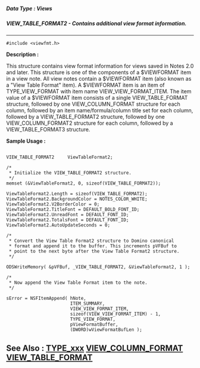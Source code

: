 ##### Data Type : Views
##### VIEW_TABLE_FORMAT2 - Contains additional view format information.
---
```
#include <viewfmt.h>
```
**Description :**

This structure contains view format information for views saved in Notes 2.0 
and later. This structure is one of the components of a $VIEWFORMAT item in a 
view note.  All view notes contain a $VIEWFORMAT item (also known as a "View 
Table Format" item). A $VIEWFORMAT item is an item of TYPE_VIEW_FORMAT with 
item name VIEW_VIEW_FORMAT_ITEM. The item value of a $VIEWFORMAT item consists 
of a single VIEW_TABLE_FORMAT structure, followed by one VIEW_COLUMN_FORMAT 
structure for each column, followed by an  item name/formula/column title set 
for each column, followed by a VIEW_TABLE_FORMAT2 structure, followed by one 
VIEW_COLUMN_FORMAT2 structure for each column, followed by a VIEW_TABLE_FORMAT3 
structure.

**Sample Usage :**
```

VIEW_TABLE_FORMAT2     ViewTableFormat2;

/*
 * Initialize the VIEW_TABLE_FORMAT2 structure.
 */
memset (&ViewTableFormat2, 0, sizeof(VIEW_TABLE_FORMAT2));

ViewTableFormat2.Length = sizeof(VIEW_TABLE_FORMAT2);
ViewTableFormat2.BackgroundColor = NOTES_COLOR_WHITE;
ViewTableFormat2.V2BorderColor = 0;
ViewTableFormat2.TitleFont = DEFAULT_BOLD_FONT_ID;
ViewTableFormat2.UnreadFont = DEFAULT_FONT_ID;
ViewTableFormat2.TotalsFont = DEFAULT_FONT_ID;
ViewTableFormat2.AutoUpdateSeconds = 0;

/*
 * Convert the View Table Format2 structure to Domino canonical
 * format and append it to the buffer. This increments pVFBuf to 
 * point to the next byte after the View Table Format2 structure.
 */

ODSWriteMemory( &pVFBuf, _VIEW_TABLE_FORMAT2, &ViewTableFormat2, 1 );

/*
 * Now append the View Table Format item to the note.
 */

sError = NSFItemAppend( hNote,
                        ITEM_SUMMARY,
                        VIEW_VIEW_FORMAT_ITEM,
                        sizeof(VIEW_VIEW_FORMAT_ITEM) - 1,
                        TYPE_VIEW_FORMAT,
                        pViewFormatBuffer,
                        (DWORD)wViewFormatBufLen );
```
**See Also :**
[TYPE_xxx](/reference/Symb/TYPE_xxx)
[VIEW_COLUMN_FORMAT](/reference/Data/VIEW_COLUMN_FORMAT)
[VIEW_TABLE_FORMAT](/reference/Data/VIEW_TABLE_FORMAT)
---
